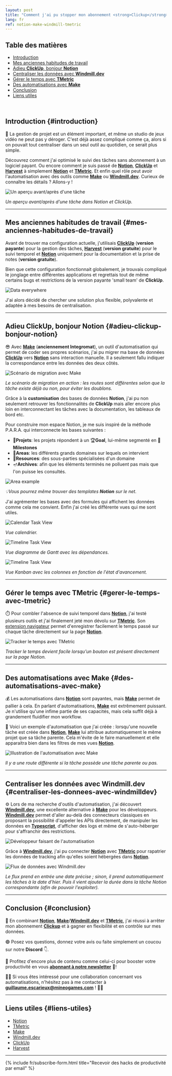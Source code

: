 ```yaml
---
layout: post
title: "Comment j'ai pu stopper mon abonnement <strong>Clickup</strong> pour gérer mes projets dans <strong>Notion</strong>, gratuitement 😊"
lang: fr
ref: notion-make-windmill-tmetric
---
```


<!-- table-des-matieres -->

## Table des matières

* <a href="#introduction" class="page-scroll">Introduction</a>
* <a href="#mes-anciennes-habitudes-de-travail" class="page-scroll">Mes anciennes habitudes de travail</a>
* <a href="#adieu-clickup-bonjour-notion" class="page-scroll">Adieu **ClickUp**, bonjour **Notion**</a>
* <a href="#centraliser-les-donnees-avec-windmilldev" class="page-scroll">Centraliser les données avec **Windmill.dev**</a>
* <a href="#gerer-le-temps-avec-tmetric" class="page-scroll">Gérer le temps avec **TMetric**</a>
* <a href="#des-automatisations-avec-make" class="page-scroll">Des automatisations avec **Make**</a>
* <a href="#conclusion" class="page-scroll">Conclusion</a>
* <a href="#liens-utiles" class="page-scroll">Liens utiles</a>

<!-- table-des-matieres -->
<br/>

## Introduction {#introduction}

🚀 La gestion de projet est un élément important, et même un studio de jeux vidéo ne peut pas y déroger. C'est déjà assez compliqué comme ça, alors si on pouvait tout centraliser dans un seul outil au quotidien, ce serait plus simple. 

Découvrez comment j'ai optimisé le suivi des tâches sans abonnement à un logiciel payant. 
Ou encore comment je suis passé de **[Notion](https://affiliate.notion.so/ooivbv8j8mmc)**, **[ClickUp](http://clickup.com/teams/project-management)** et **[Harvest](http://try.hrv.st/3-126651)** à simplement **[Notion](https://affiliate.notion.so/ooivbv8j8mmc)**  et **[TMetric](https://tmetric.com)**. Et enfin quel rôle peut avoir l'automatisation avec des outils comme **[Make](https://www.make.com/en/register?pc=mineogames)** ou **[Windmill.dev](https://windmill.dev)**. Curieux de connaître les détails ? Allons-y !



<img src="https://i.imgur.com/4BYy8DL.png" alt="Un aperçu avant/après d'une tâche"  class="medium"/>

_Un aperçu avant/après d'une tâche dans Notion et ClickUp._

---

## Mes anciennes habitudes de travail {#mes-anciennes-habitudes-de-travail}

Avant de trouver ma configuration actuelle, j'utilisais **[ClickUp](http://clickup.com/teams/project-management)** (**version payante**) pour la gestion des tâches, **[Harvest](http://try.hrv.st/3-126651)** (**version gratuite**) pour le suivi temporel et **[Notion](https://affiliate.notion.so/ooivbv8j8mmc)** uniquement pour la documentation et la prise de notes (**version gratuite**). 

Bien que cette configuration fonctionnait globalement, je trouvais compliqué le jonglage entre différentes applications et regrettais tout de même certains bugs et restrictions de la version payante 'small team' de **ClickUp**. 

<img src="https://media1.tenor.com/m/IQ6Z-aPhr1wAAAAd/date-everywhere-data.gif" alt="Data everywhere"  class="small"/>


J'ai alors décidé de chercher une solution plus flexible, polyvalente et adaptée à mes besoins de centralisation.

---

## Adieu ClickUp, bonjour Notion {#adieu-clickup-bonjour-notion}

😎 Avec **[Make](https://www.make.com/en/register?pc=mineogames)** (**anciennement Integromat**), un outil d'automatisation qui permet de coder ses propres scénarios, j'ai pu migrer ma base de données **[ClickUp](http://clickup.com/teams/project-management)** vers **[Notion](https://affiliate.notion.so/ooivbv8j8mmc)** sans interaction manuelle. Il a seulement fallu indiquer la correspondance entre les données des deux côtés.

<img src="https://i.imgur.com/1zLgd1J.gif" alt="Scénario de migration avec Make"  class="large"/>

_Le scénario de migration en action : les routes sont différentes selon que la tâche existe déjà ou non, pour éviter les doublons._

 Grâce à la **customisation** des bases de données **Notion**, j'ai pu non seulement retrouver les fonctionnalités de **ClickUp** mais aller encore plus loin en interconnectant les tâches avec la documentation, les tableaux de bord etc.

Pour construire mon espace Notion, je me suis inspiré de la méthode P.A.R.A. qui interconnecte les bases suivantes :
* 🚧**Projets**: les projets répondent à un 🏆**Goal**, lui-même segmenté en 📍**Milestones** 
* 🎨**Areas**: les différents grands domaines sur lequels on intervient
* 📁**Resources**: des sous-parties spécialisées d'un domaine
* 🪔**Archives**: afin que les éléments terminés ne polluent pas mais que l'on puisse les consultés. 

<img src="https://i.imgur.com/x61V3xL.png" alt="Area example"  class="small"/>


_💡Vous pourrez même trouver des templates **Notion** sur le net._

J'ai agrémenter les bases avec des formules qui affichent les données comme cela me convient. Enfin j'ai créé les différente vues qui me sont utiles.

<img src="https://i.imgur.com/MuBPJsX.png" alt="Calendar Task View"  class="medium"/>

_Vue calendrier._

<img src="https://i.imgur.com/iuvPOTc.png" alt="Timeline Task View"  class="medium"/>

_Vue diagramme de Gantt avec les dépendances._    

<img src="https://i.imgur.com/6NdZy1P.png" alt="Timeline Task View"  class="medium"/>

_Vue Kanban avec les colonnes en fonction de l'état d'avancement._

---

## **Gérer le temps avec TMetric** {#gerer-le-temps-avec-tmetric}

⏱️ Pour combler l'absence de suivi temporel dans **[Notion](https://affiliate.notion.so/ooivbv8j8mmc)**, j'ai testé plusieurs outils et j'ai finalement jeté mon dévolu sur **[TMetric](https://tmetric.com)**. Son [extension navigateur](https://tmetric.com/help/apps/browser-extension/how-to-install-browser-extension) permet d'enregistrer facilement le temps passé sur chaque tâche directement sur la page **[Notion](https://affiliate.notion.so/ooivbv8j8mmc)**.

<img src="https://i.imgur.com/1T31Buq.png" alt="Tracker le temps avec TMetric"  class="medium"/>

_Tracker le temps devient facile lorsqu'un bouton est présent directement sur la page Notion._

---

## Des automatisations avec **Make** {#des-automatisations-avec-make}

💰 Les automatisations dans **[Notion](https://affiliate.notion.so/ooivbv8j8mmc)** sont payantes, mais **[Make](https://www.make.com/en/register?pc=mineogames)** permet de pallier à cela. En parlant d'automatisations, **[Make](https://www.make.com/en/register?pc=mineogames)** est extrêmement puissant. Je n'utilise qu'une infime partie de ses capacités, mais cela suffit déjà à grandement fluidifier mon workflow.

🎉 Voici un exemple d'automatisation que j'ai créée : lorsqu'une nouvelle tâche est créée dans **[Notion](https://affiliate.notion.so/ooivbv8j8mmc)**, **[Make](https://www.make.com/en/register?pc=mineogames)** lui attribue automatiquement le même projet que sa tâche parente. Cela m'évite de le faire manuellement et elle apparaitra bien dans les filtres de mes vues **[Notion](https://affiliate.notion.so/ooivbv8j8mmc)**.

<img src="https://i.imgur.com/WNBXMnc.png" alt="Illustration de l'automatisation avec Make"  class="medium"/>

_Il y a une route différente si la tâche possède une tâche parente ou pas._

---

## Centraliser les données avec **Windmill.dev** {#centraliser-les-donnees-avec-windmilldev}

⚙️ Lors de ma recherche d'outils d'automatisation, j'ai découvert **[Windmill.dev](https://windmill.dev)**, une excellente alternative à **[Make](https://www.make.com/en/register?pc=mineogames)** pour les développeurs. **[Windmill.dev](https://windmill.dev)** permet d'aller au-delà des connecteurs classiques en proposant la possibilité d'appeler les APIs directement, de manipuler les données en **[Typescript](https://www.typescriptlang.org/)**, d'afficher des logs et même de s'auto-héberger pour s'affranchir des restrictions. 

<img src="https://media0.giphy.com/media/qgQUggAC3Pfv687qPC/giphy.gif" alt="Développeur faisant de l'automatisation"  class="small"/>

Grâce à **[Windmill.dev](https://windmill.dev)**, j'ai pu connecter **[Notion](https://affiliate.notion.so/ooivbv8j8mmc)** avec **[TMetric](https://tmetric.com)** pour rapatrier les données de tracking afin qu'elles soient hébergées dans **[Notion](https://affiliate.notion.so/ooivbv8j8mmc)**.

<img src="https://i.imgur.com/s0YTioq.png" alt="Flux de données avec Windmill.dev"  class="small"/>

_Le flux prend en entrée une date précise ; sinon, il prend automatiquement les tâches à la date d'hier. Puis il vient ajouter la durée dans la tâche Notion correspondante (afin de pouvoir l'exploiter)._


---

## Conclusion {#conclusion}

🌟 En combinant **[Notion](https://affiliate.notion.so/ooivbv8j8mmc)**, **[Make](https://www.make.com/en/register?pc=mineogames)**/**[Windmill.dev](https://windmill.dev)** et **[TMetric](https://tmetric.com)**, j'ai réussi à arrêter mon abonnement **[Clickup](http://clickup.com/teams/project-management)** et à gagner en flexibilité et en contrôle sur mes données. 

🟣 Posez vos questions, donnez votre avis ou faite simplement un coucou sur notre **Discord** 👇.

📧 Profitez d'encore plus de contenu comme celui-ci pour booster votre productivité en vous **[abonnant à notre newsletter](https://mailchi.mp/8e056808ead5/mineo-games-newsletter)** 💌! 

🤝✨ Si vous êtes intéressé pour une collaboration concernant vos automatisations, n'hésitez pas à me contacter à **[guillaume.escarieux@mineogames.com](mailto:guillaume.escarieux@mineogames.com)** ! 🤝✨

---

## Liens utiles {#liens-utiles}

* <a href="https://affiliate.notion.so/ooivbv8j8mmc">Notion</a>
* <a href="https://tmetric.com">TMetric</a>
* <a href="https://www.make.com/en/register?pc=mineogames">Make</a>
* <a href="https://windmill.dev">Windmill.dev</a>
* <a href="http://clickup.com/teams/project-management">ClickUp</a>
* <a href="http://try.hrv.st/3-126651" class="external">Harvest</a>

---

{% include fr/subscribe-form.html title="Recevoir des hacks de productivité par email" %}